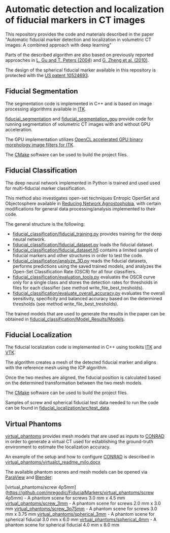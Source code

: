 # Automatic detection and localization of fiducial markers in CT images

This repository provides the code and materials described in the paper "Automatic fiducial marker detection and localization in volumetric CT images: A combined approach with deep learning"

Parts of the described algorithm are also based on previously reported approaches in [L. Gu and T. Peters (2004)](https://link.springer.com/chapter/10.1007/978-3-540-28626-4_40) and [G. Zheng et al. (2010)](https://pubmed.ncbi.nlm.nih.gov/21096801/).

The design of the spherical fiducial marker available in this repository is protected with the [US patent 10524693](https://patents.justia.com/patent/10524693).

## Fiducial Segmentation

The segmentation code is implemented in C++ and is based on image processing algorithms available in [ITK](https://itk.org/).

[fiducial_segmentation](https://github.com/mregodic/FiducialMarkers/fiducial_segmentation) and [fiducial_segmentation_gpu](https://github.com/mregodic/FiducialMarkers/fiducial_segmentation_gpu) provide code for running segmentation of volumetric CT images with and without GPU acceleration.

The GPU implementation utilizes [OpenCL accelerated GPU binary morphology image filters for ITK](http://hdl.handle.net/10380/3525).

The [CMake](https://cmake.org/) software can be used to build the project files.

## Fiducial Classification

The deep neural network implemented in Python is trained and used used for multi-fiducial marker classification.

This method also investigates open-set techniques Entropic OpenSet and Objectosphere available in [Reducing Network Agnostophobia](https://github.com/Vastlab/Reducing-Network-Agnostophobia), with certain modifications for general data processing/analysis implemented to their code.

The general structure is the following:

- [fiducial_classification/fiducial_training.py](https://github.com/mregodic/FiducialMarkers/fiducial_classification/fiducial_training.py) provides training for the deep neural network.
- [fiducial_classification/fiducial_dataset.py](https://github.com/mregodic/FiducialMarkers/fiducial_classification/fiducial_dataset.py) loads the fiducial dataset.
- [fiducial_classification/fiducial_dataset.h5](https://github.com/mregodic/FiducialMarkers/fiducial_classification/fiducial_dataset.h5) contains a limited sample of fiducial markers and other structures in order to test the code.
- [fiducial_classification/analyze_3D.py](https://github.com/mregodic/FiducialMarkers/fiducial_classification/analyze_3D.py) reads the fiducial datasets, performs predictions using the saved trained models, and analyzes the Open-Set Classification Rate (OSCR) for all four classifiers. 
- [fiducial_classification/evaluation_tools.py](https://github.com/mregodic/FiducialMarkers/fiducial_classification/evaluation_tools.py) evaluates the OSCR curve only for a single class and stores the detection rates for thresholds in files for each classifier (see method write_file_best_tresholds).
- [fiducial_classification/evaluate_overall_accuracy.py](https://github.com/mregodic/FiducialMarkers/fiducial_classification/evaluate_overall_accuracy.py) evaluates the overall sensitivity, specificity and balanced accuracy based on the determined thresholds (see method write_file_best_tresholds).

The trained models that are used to generate the results in the paper can be obtained in [fiducial_classification/Model_Results/Models](https://github.com/mregodic/FiducialMarkers/fiducial_classification/fiducial_classification/Model_Results/Models).

## Fiducial Localization

The fiducial localization code is implemented in C++ using toolkits [ITK](https://itk.org/) and [VTK](https://vtk.org/).

The algorithm creates a mesh of the detected fiducial marker and aligns with the reference mesh using the ICP algorithm.

Once the two meshes are aligned, the fiducial position is calculated based on the determined transformation between the two mesh models.

The [CMake](https://cmake.org/) software can be used to build the project files.

Samples of screw and spherical fiducial test data needed to run the code can be found in [fiducial_localization/src/test_data](https://github.com/mregodic/FiducialMarkers/fiducial_localization/src/test_data).

## Virtual Phantoms

[virtual_phantoms](https://github.com/mregodic/FiducialMarkers/virtual_phantoms) provides mesh models that are used as inputs to [CONRAD](https://www5.cs.fau.de/conrad/) in order to generate a virtual CT used for establishing the ground-truth environment to estimate the localization accuracy.

An example of the setup and how to configure [CONRAD](https://www5.cs.fau.de/conrad/) is described in [virtual_phantoms/virtualct_readme_milo.docx](https://github.com/mregodic/FiducialMarkers/virtual_phantoms/virtualct_readme_milo.docx)

The available phantom scenes and mesh models can be opened via [ParaView](https://www.paraview.org/) and [Blender](https://www.blender.org/):

[virtual_phantoms/screw 4p5mm](https://github.com/mregodic/FiducialMarkers/virtual_phantoms/screw 4p5mm) - A phantom scene for screws 3.0 mm x 4.5 mm
[virtual_phantoms/screw_3mm](https://github.com/mregodic/FiducialMarkers/virtual_phantoms/screw_3mm) - A phantom scene for screws 2.0 mm x 3.0 mm
[virtual_phantoms/screw_3p75mm](https://github.com/mregodic/FiducialMarkers/virtual_phantoms/screw_3p75mm) - A phantom scene for screws 3.0 mm x 3.75 mm
[virtual_phantoms/spherical_3mm](https://github.com/mregodic/FiducialMarkers/virtual_phantoms/spherical_3mm) - A phantom scene for spherical fiducial 3.0 mm x 6.0 mm
[virtual_phantoms/spherical_4mm](https://github.com/mregodic/FiducialMarkers/virtual_phantoms/spherical_4mm) - A phantom scene for spherical fiducial 4.0 mm x 8.0 mm